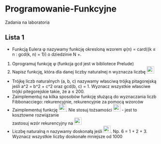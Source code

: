 # Programowanie-Funkcyjne
Zadania na laboratoria

## Lista 1
* Funkcją Eulera φ nazywamy funkcję okresloną wzorem 
φ(n) = card({k ≤ n : gcd(k, n) = 1}) o dziedzinie N
+.
1. Oprogramuj funkcję φ (funkcja gcd jest w bibliotece Prelude)
2. Napisz funkcję, która dla danej liczby naturalnej n wyznacza liczbę <img src="https://latex.codecogs.com/gif.latex?%5Csum_%7Bk%7Cn%7D%5Cphi%20%28k%29" height="24">

* Trójkę liczb naturalnych (a, b, c) nazywamy własciwą trójką pitagorejską jeśli 
a^2 = b^2 + c^2 oraz
gcd(b, c) = 1. Wyznacz wszystkie własciwe trójki pitegorejskie takie, że a ≤ 200.
* Zaimplementuj na kilka sposobów funkcję służącą do wyznaczania liczb Fibbonacciego: rekurencyjnie, rekurencyjnie za pomocą wzorców
* Zaimplementuj funkcję <img src="https://latex.codecogs.com/gif.latex?%5Cbinom%7Bn%7D%7Bk%7D" height="24">. Nie stosuj tożsamości <img src="https://latex.codecogs.com/gif.latex?%5Cbinom%7Bn%7D%7Bk%7D%3D%20%5Cfrac%7Bn%21%7D%7Bk%21%28n-k%29%21%7D" height="24"> - jest to kosztowne rozwiązanie  
zastosuj wzór rekurencyjny na <img src="https://latex.codecogs.com/gif.latex?%5Cbinom%7Bn&plus;1%7D%7Bk&plus;1%7D" height="24">
* Liczbę naturalną n nazywamy doskonałą jeśli <img src="https://latex.codecogs.com/gif.latex?n%3D%20%5Csum%20%7Bd%3Cn%3Ad%7Cn%7D" height="24">. Np. 6 = 1 + 2 + 3. Wyznacz
wszystkie liczby doskonałe mniejsze od 1000
